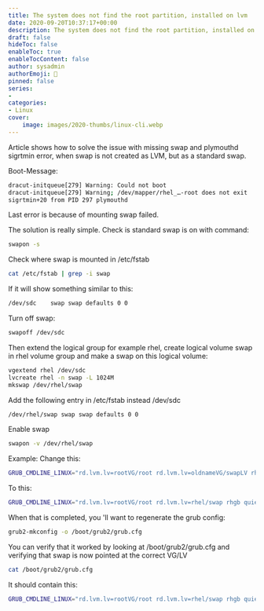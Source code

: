 ```yaml
---
title: The system does not find the root partition, installed on lvm
date: 2020-09-20T10:37:17+00:00
description: The system does not find the root partition, installed on lvm
draft: false
hideToc: false
enableToc: true
enableTocContent: false
author: sysadmin
authorEmoji: 🐧
pinned: false
series:
- 
categories:
- Linux
cover:
    image: images/2020-thumbs/linux-cli.webp
---
```

Article shows how to solve the issue with missing swap and plymouthd sigrtmin error, when swap is not created as LVM, but as a standard swap.

Boot-Message:

```bash
dracut-initqueue[279] Warning: Could not boot
dracut-initqueue[279] Warning; /dev/mapper/rhel_…-root does not exit
sigrtmin+20 from PID 297 plymouthd
```


Last error is because of mounting swap failed.

The solution is really simple. Check is standard swap is on with command:

```bash
swapon -s
```

Check where swap is mounted in /etc/fstab

```bash
cat /etc/fstab | grep -i swap
```

If it will show something similar to this:

```bash
/dev/sdc    swap swap defaults 0 0
```

Turn off swap:

```bash
swapoff /dev/sdc
```

Then extend the logical group for example rhel, create logical volume swap in rhel volume group and make a swap on this logical volume:

```bash
vgextend rhel /dev/sdc
lvcreate rhel -n swap -L 1024M
mkswap /dev/rhel/swap
```

Add the following entry in /etc/fstab instead /dev/sdc

```bash
/dev/rhel/swap swap swap defaults 0 0
```

Enable swap

```bash
swapon -v /dev/rhel/swap
```

Example: Change this:

```bash
GRUB_CMDLINE_LINUX="rd.lvm.lv=rootVG/root rd.lvm.lv=oldnameVG/swapLV rhgb quiet"
```

To this:

```bash
GRUB_CMDLINE_LINUX="rd.lvm.lv=rootVG/root rd.lvm.lv=rhel/swap rhgb quiet"
```

When that is completed, you 'll want to regenerate the grub config:

```bash
grub2-mkconfig -o /boot/grub2/grub.cfg
```

You can verify that it worked by looking at /boot/grub2/grub.cfg and verifying that swap is now pointed at the correct VG/LV

```bash
cat /boot/grub2/grub.cfg
```

It should contain this:

```bash
GRUB_CMDLINE_LINUX="rd.lvm.lv=rootVG/root rd.lvm.lv=rhel/swap rhgb quiet"
```
